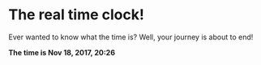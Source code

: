 # The real time clock!

Ever wanted to know what the time is? Well, your journey is about to end!

**The time is Nov 18, 2017, 20:26**